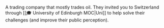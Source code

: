 A trading company that mostly trades oil. They invited you to Switzerland through [[🎓 University of Edinburgh MOC|Uni]] to help solve their challenges (and improve their public perception). 
